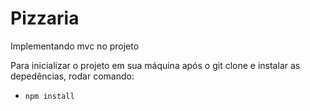 # Pizzaria
 Implementando mvc no projeto 

Para inicializar o projeto em sua máquina após o git clone e instalar as depedências, rodar comando: 

* `npm install`
